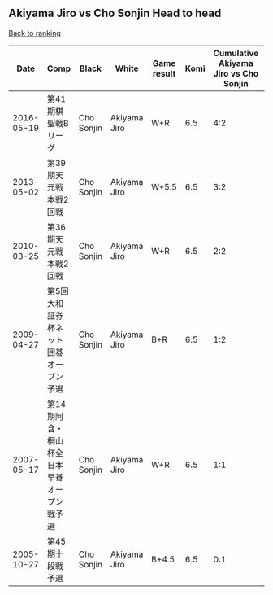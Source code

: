 ## Akiyama Jiro vs Cho Sonjin Head to head

[Back to ranking](../../index.md)




| **Date** | **Comp** | **Black** | **White** | **Game result** | **Komi** | **Cumulative Akiyama Jiro vs Cho Sonjin** | **Akiyama Jiro streak** | **Cho Sonjin streak** | 
| --- | --- | --- | --- | --- | --- | --- | --- | --- |
| 2016-05-19 | 第41期棋聖戦Bリーグ | Cho Sonjin | Akiyama Jiro | W+R | 6.5 | 4:2 | 3 | 0 | 
| 2013-05-02 | 第39期天元戦本戦2回戦 | Cho Sonjin | Akiyama Jiro | W+5.5 | 6.5 | 3:2 | 2 | 0 | 
| 2010-03-25 | 第36期天元戦本戦2回戦 | Cho Sonjin | Akiyama Jiro | W+R | 6.5 | 2:2 | 1 | 0 | 
| 2009-04-27 | 第5回大和証券杯ネット囲碁オープン予選 | Cho Sonjin | Akiyama Jiro | B+R | 6.5 | 1:2 | 0 | 1 | 
| 2007-05-17 | 第14期阿含・桐山杯全日本早碁オープン戦予選 | Cho Sonjin | Akiyama Jiro | W+R | 6.5 | 1:1 | 1 | 0 | 
| 2005-10-27 | 第45期十段戦予選 | Cho Sonjin | Akiyama Jiro | B+4.5 | 6.5 | 0:1 | 0 | 1 |





